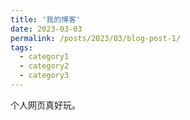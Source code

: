 ```yaml
---
title: '我的博客'
date: 2023-03-03
permalink: /posts/2023/03/blog-post-1/
tags:
  - category1
  - category2
  - category3
---
```



个人网页真好玩。